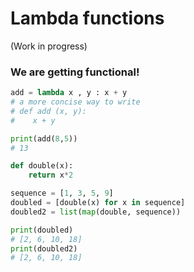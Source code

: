# Lambda functions
(Work in progress)

### We are getting functional!

```python
add = lambda x , y : x + y
# a more concise way to write 
# def add (x, y): 
#    x + y

print(add(8,5))
# 13

def double(x):
    return x*2

sequence = [1, 3, 5, 9] 
doubled = [double(x) for x in sequence]
doubled2 = list(map(double, sequence))

print(doubled)
# [2, 6, 10, 18]
print(doubled2)
# [2, 6, 10, 18]
```
